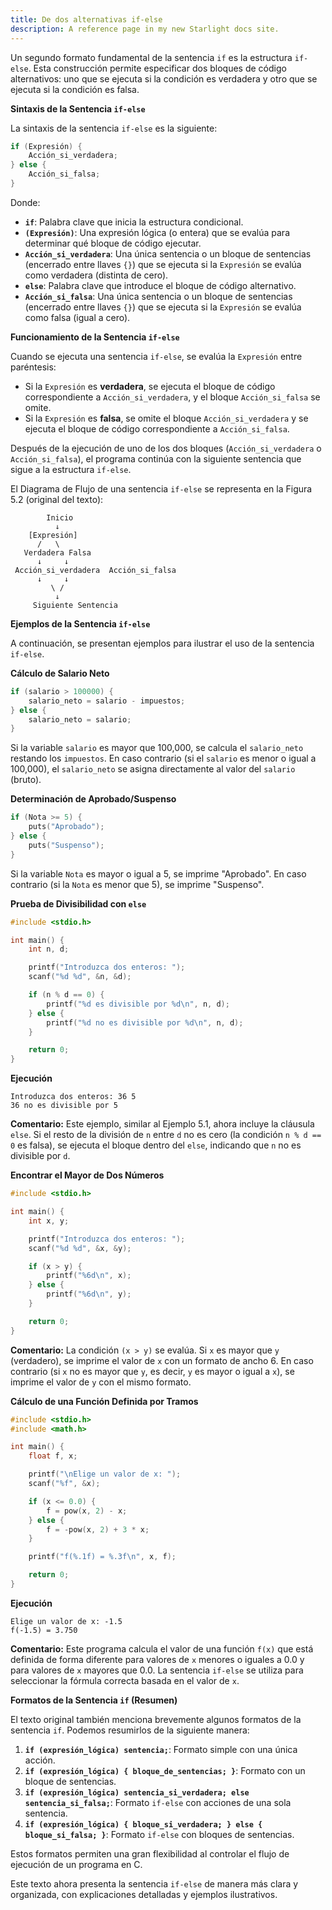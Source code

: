 ```yaml
---
title: De dos alternativas if-else
description: A reference page in my new Starlight docs site.
---
```



Un segundo formato fundamental de la sentencia `if` es la estructura `if-else`. Esta construcción permite especificar dos bloques de código alternativos: uno que se ejecuta si la condición es verdadera y otro que se ejecuta si la condición es falsa.

**Sintaxis de la Sentencia `if-else`**

La sintaxis de la sentencia `if-else` es la siguiente:

```c
if (Expresión) {
    Acción_si_verdadera;
} else {
    Acción_si_falsa;
}
```

Donde:

* **`if`**: Palabra clave que inicia la estructura condicional.
* **`(Expresión)`**: Una expresión lógica (o entera) que se evalúa para determinar qué bloque de código ejecutar.
* **`Acción_si_verdadera`**: Una única sentencia o un bloque de sentencias (encerrado entre llaves `{}`) que se ejecuta si la `Expresión` se evalúa como verdadera (distinta de cero).
* **`else`**: Palabra clave que introduce el bloque de código alternativo.
* **`Acción_si_falsa`**: Una única sentencia o un bloque de sentencias (encerrado entre llaves `{}`) que se ejecuta si la `Expresión` se evalúa como falsa (igual a cero).

**Funcionamiento de la Sentencia `if-else`**

Cuando se ejecuta una sentencia `if-else`, se evalúa la `Expresión` entre paréntesis:

* Si la `Expresión` es **verdadera**, se ejecuta el bloque de código correspondiente a `Acción_si_verdadera`, y el bloque `Acción_si_falsa` se omite.
* Si la `Expresión` es **falsa**, se omite el bloque `Acción_si_verdadera` y se ejecuta el bloque de código correspondiente a `Acción_si_falsa`.

Después de la ejecución de uno de los dos bloques (`Acción_si_verdadera` o `Acción_si_falsa`), el programa continúa con la siguiente sentencia que sigue a la estructura `if-else`.

El Diagrama de Flujo de una sentencia `if-else` se representa en la Figura 5.2 (original del texto):

```
        Inicio
          ↓
    [Expresión]
      /   \
   Verdadera Falsa
      ↓     ↓
 Acción_si_verdadera  Acción_si_falsa
      ↓     ↓
         \ /
          ↓
     Siguiente Sentencia
```

**Ejemplos de la Sentencia `if-else`**

A continuación, se presentan ejemplos para ilustrar el uso de la sentencia `if-else`.

**Cálculo de Salario Neto**

```c
if (salario > 100000) {
    salario_neto = salario - impuestos;
} else {
    salario_neto = salario;
}
```

Si la variable `salario` es mayor que 100,000, se calcula el `salario_neto` restando los `impuestos`. En caso contrario (si el `salario` es menor o igual a 100,000), el `salario_neto` se asigna directamente al valor del `salario` (bruto).

**Determinación de Aprobado/Suspenso**

```c
if (Nota >= 5) {
    puts("Aprobado");
} else {
    puts("Suspenso");
}
```

Si la variable `Nota` es mayor o igual a 5, se imprime "Aprobado". En caso contrario (si la `Nota` es menor que 5), se imprime "Suspenso".

**Prueba de Divisibilidad con `else`**

```c
#include <stdio.h>

int main() {
    int n, d;

    printf("Introduzca dos enteros: ");
    scanf("%d %d", &n, &d);

    if (n % d == 0) {
        printf("%d es divisible por %d\n", n, d);
    } else {
        printf("%d no es divisible por %d\n", n, d);
    }

    return 0;
}
```

**Ejecución**

```
Introduzca dos enteros: 36 5
36 no es divisible por 5
```

**Comentario:** Este ejemplo, similar al Ejemplo 5.1, ahora incluye la cláusula `else`. Si el resto de la división de `n` entre `d` no es cero (la condición `n % d == 0` es falsa), se ejecuta el bloque dentro del `else`, indicando que `n` no es divisible por `d`.

**Encontrar el Mayor de Dos Números**

```c
#include <stdio.h>

int main() {
    int x, y;

    printf("Introduzca dos enteros: ");
    scanf("%d %d", &x, &y);

    if (x > y) {
        printf("%6d\n", x);
    } else {
        printf("%6d\n", y);
    }

    return 0;
}
```

**Comentario:** La condición `(x > y)` se evalúa. Si `x` es mayor que `y` (verdadero), se imprime el valor de `x` con un formato de ancho 6. En caso contrario (si `x` no es mayor que `y`, es decir, `y` es mayor o igual a `x`), se imprime el valor de `y` con el mismo formato.

**Cálculo de una Función Definida por Tramos**

```c
#include <stdio.h>
#include <math.h>

int main() {
    float f, x;

    printf("\nElige un valor de x: ");
    scanf("%f", &x);

    if (x <= 0.0) {
        f = pow(x, 2) - x;
    } else {
        f = -pow(x, 2) + 3 * x;
    }

    printf("f(%.1f) = %.3f\n", x, f);

    return 0;
}
```

**Ejecución**

```
Elige un valor de x: -1.5
f(-1.5) = 3.750
```

**Comentario:** Este programa calcula el valor de una función `f(x)` que está definida de forma diferente para valores de `x` menores o iguales a 0.0 y para valores de `x` mayores que 0.0. La sentencia `if-else` se utiliza para seleccionar la fórmula correcta basada en el valor de `x`.

**Formatos de la Sentencia `if` (Resumen)**

El texto original también menciona brevemente algunos formatos de la sentencia `if`. Podemos resumirlos de la siguiente manera:

1.  **`if (expresión_lógica) sentencia;`**: Formato simple con una única acción.
2.  **`if (expresión_lógica) { bloque_de_sentencias; }`**: Formato con un bloque de sentencias.
3.  **`if (expresión_lógica) sentencia_si_verdadera; else sentencia_si_falsa;`**: Formato `if-else` con acciones de una sola sentencia.
4.  **`if (expresión_lógica) { bloque_si_verdadera; } else { bloque_si_falsa; }`**: Formato `if-else` con bloques de sentencias.

Estos formatos permiten una gran flexibilidad al controlar el flujo de ejecución de un programa en C.

Este texto ahora presenta la sentencia `if-else` de manera más clara y organizada, con explicaciones detalladas y ejemplos ilustrativos.